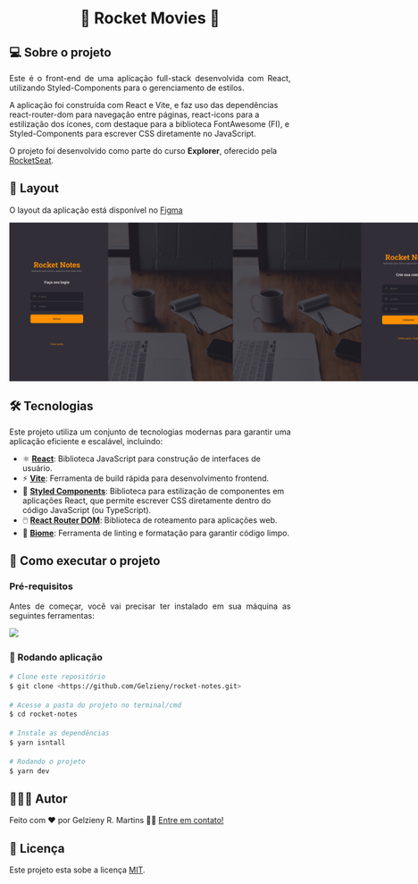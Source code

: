 <h1 align="center"> 🚀 Rocket Movies 🚀 </h1>

## 💻 Sobre o projeto

<p align="justify">
Este é o front-end de uma aplicação full-stack desenvolvida com React, utilizando Styled-Components para o gerenciamento de estilos.

A aplicação foi construída com React e Vite, e faz uso das dependências react-router-dom para navegação entre páginas, react-icons para a estilização dos ícones, com destaque para a biblioteca FontAwesome (FI), e Styled-Components para escrever CSS diretamente no JavaScript.

O projeto foi desenvolvido como parte do curso <strong>Explorer</strong>, oferecido pela <a href="https://app.rocketseat.com.br/">RocketSeat</a>.<br/>
</p>

## 🎨 Layout

O layout da aplicação está disponível no [Figma](<https://www.figma.com/design/9Ehx2pf2hjML8HITJc4Ixd/RocketMovies-(Copy)?node-id=0-1&p=f&t=8asgPw5ktHnfR2lI-0>)

<p align="center" style="display: flex; align-items: flex-start; ">
  <img alt="" title="" src="https://github.com/Gelzieny/rocket-notes/blob/main/public/SignIn.png?raw=true" width="400px">

  <img alt="" title="" src="https://github.com/Gelzieny/rocket-notes/blob/main/public/SignUp.png?raw=true" width="400px">

  <img alt="" title="" src="https://github.com/Gelzieny/rocket-notes/blob/main/public/Profile.png?raw=true" width="400px">

  <img alt="" title="" src="https://github.com/Gelzieny/python_e_flask/blob/main/.github/img/image1.png?raw=true" width="400px">
</p>

## 🛠 Tecnologias

<p align="justify">Este projeto utiliza um conjunto de tecnologias modernas para garantir uma aplicação eficiente e escalável, incluindo:</p>

- ⚛️ **[React](https://reactjs.org/)**: Biblioteca JavaScript para construção de interfaces de usuário.
- ⚡ **[Vite](https://vitejs.dev/)**: Ferramenta de build rápida para desenvolvimento frontend.
- 📝 **[Styled Components](https://styled-components.com/)**: Biblioteca para estilização de componentes em aplicações React, que permite escrever CSS diretamente dentro do código JavaScript (ou TypeScript).
- 🖱️ **[React Router DOM](https://v5.reactrouter.com/web/guides/quick-start)**: Biblioteca de roteamento para aplicações web.
- 🌱 **[Biome](https://biomejs.dev/)**: Ferramenta de linting e formatação para garantir código limpo.

## 🚀 Como executar o projeto

### Pré-requisitos

<p align="justify">Antes de começar, você vai precisar ter instalado em sua máquina as seguintes ferramentas:</p>

<a href="https://skillicons.dev">
  <img src="https://skillicons.dev/icons?i=git,nodejs,vscode" />
</a>

### 🎲 Rodando aplicação

```bash
# Clone este repositório
$ git clone <https://github.com/Gelzieny/rocket-notes.git>

# Acesse a pasta do projeto no terminal/cmd
$ cd rocket-notes

# Instale as dependências 
$ yarn isntall

# Rodando o projeto
$ yarn dev
```

## 🧑🏻‍💻 Autor

Feito com ❤️ por Gelzieny R. Martins 👋🏽 [Entre em contato!](https://www.linkedin.com/in/gelzieny/)

## 📝 Licença

Este projeto esta sobe a licença [MIT](./LICENSE).